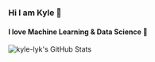 ### Hi I am Kyle 👋
#### I love Machine Learning & Data Science 🌱

<img align="left" alt="kyle-lyk's GitHub Stats" src="https://github-readme-stats-git-master-kyle-lyk.vercel.app/api?username=kyle-lyk&theme=tokyonight&show_icons=true&hide_border=true" />


<!-- https://github-readme-stats-git-master-kyle-lyk.vercel.app/ -->

<!--
**kyle-lyk/kyle-lyk** is a ✨ _special_ ✨ repository because its `README.md` (this file) appears on your GitHub profile.

Here are some ideas to get you started:

- 🔭 I’m currently working on ...
- 🌱 I’m currently learning ...
- 👯 I’m looking to collaborate on ...
- 🤔 I’m looking for help with ...
- 💬 Ask me about ...
- 📫 How to reach me: ...
- 😄 Pronouns: ...
- ⚡ Fun fact: ...
-->
